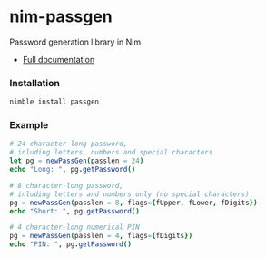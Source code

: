 # nim-passgen
Password generation library in Nim

* [Full documentation](https://rustomax.github.io/dev/nim/passgen/passgen.html)

### Installation
```sh
nimble install passgen
```

### Example

```nim
# 24 character-long password,
# inluding letters, numbers and special characters
let pg = newPassGen(passlen = 24)
echo "Long: ", pg.getPassword()

# 8 character-long password,
# inluding letters and numbers only (no special characters)
pg = newPassGen(passlen = 8, flags={fUpper, fLower, fDigits})
echo "Short: ", pg.getPassword()

# 4 character-long numerical PIN
pg = newPassGen(passlen = 4, flags={fDigits})
echo "PIN: ", pg.getPassword()
```
